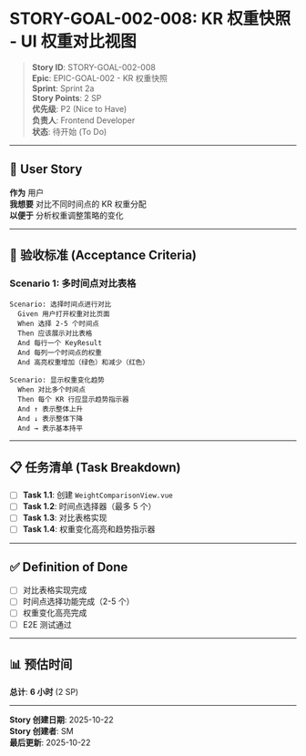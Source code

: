 # STORY-GOAL-002-008: KR 权重快照 - UI 权重对比视图

> **Story ID**: STORY-GOAL-002-008  
> **Epic**: EPIC-GOAL-002 - KR 权重快照  
> **Sprint**: Sprint 2a  
> **Story Points**: 2 SP  
> **优先级**: P2 (Nice to Have)  
> **负责人**: Frontend Developer  
> **状态**: 待开始 (To Do)

---

## 📖 User Story

**作为** 用户  
**我想要** 对比不同时间点的 KR 权重分配  
**以便于** 分析权重调整策略的变化

---

## 🎯 验收标准 (Acceptance Criteria)

### Scenario 1: 多时间点对比表格

```gherkin
Scenario: 选择时间点进行对比
  Given 用户打开权重对比页面
  When 选择 2-5 个时间点
  Then 应该展示对比表格
  And 每行一个 KeyResult
  And 每列一个时间点的权重
  And 高亮权重增加（绿色）和减少（红色）

Scenario: 显示权重变化趋势
  When 对比多个时间点
  Then 每个 KR 行应显示趋势指示器
  And ↑ 表示整体上升
  And ↓ 表示整体下降
  And → 表示基本持平
```

---

## 📋 任务清单 (Task Breakdown)

- [ ] **Task 1.1**: 创建 `WeightComparisonView.vue`
- [ ] **Task 1.2**: 时间点选择器（最多 5 个）
- [ ] **Task 1.3**: 对比表格实现
- [ ] **Task 1.4**: 权重变化高亮和趋势指示器

---

## ✅ Definition of Done

- [ ] 对比表格实现完成
- [ ] 时间点选择功能完成（2-5 个）
- [ ] 权重变化高亮完成
- [ ] E2E 测试通过

---

## 📊 预估时间

**总计**: **6 小时** (2 SP)

---

**Story 创建日期**: 2025-10-22  
**Story 创建者**: SM  
**最后更新**: 2025-10-22

